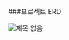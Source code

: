 ###프로젝트 ERD

![제목 없음](https://github.com/MoonByungHoon/clone/assets/106061341/f140897a-0926-409e-ba2d-419ac6d3aed9)

